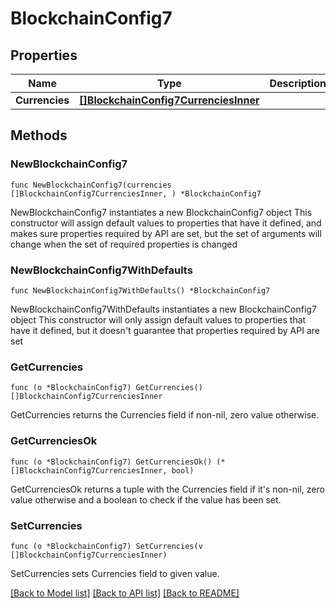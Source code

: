 # BlockchainConfig7

## Properties

Name | Type | Description | Notes
------------ | ------------- | ------------- | -------------
**Currencies** | [**[]BlockchainConfig7CurrenciesInner**](BlockchainConfig7CurrenciesInner.md) |  | 

## Methods

### NewBlockchainConfig7

`func NewBlockchainConfig7(currencies []BlockchainConfig7CurrenciesInner, ) *BlockchainConfig7`

NewBlockchainConfig7 instantiates a new BlockchainConfig7 object
This constructor will assign default values to properties that have it defined,
and makes sure properties required by API are set, but the set of arguments
will change when the set of required properties is changed

### NewBlockchainConfig7WithDefaults

`func NewBlockchainConfig7WithDefaults() *BlockchainConfig7`

NewBlockchainConfig7WithDefaults instantiates a new BlockchainConfig7 object
This constructor will only assign default values to properties that have it defined,
but it doesn't guarantee that properties required by API are set

### GetCurrencies

`func (o *BlockchainConfig7) GetCurrencies() []BlockchainConfig7CurrenciesInner`

GetCurrencies returns the Currencies field if non-nil, zero value otherwise.

### GetCurrenciesOk

`func (o *BlockchainConfig7) GetCurrenciesOk() (*[]BlockchainConfig7CurrenciesInner, bool)`

GetCurrenciesOk returns a tuple with the Currencies field if it's non-nil, zero value otherwise
and a boolean to check if the value has been set.

### SetCurrencies

`func (o *BlockchainConfig7) SetCurrencies(v []BlockchainConfig7CurrenciesInner)`

SetCurrencies sets Currencies field to given value.



[[Back to Model list]](../README.md#documentation-for-models) [[Back to API list]](../README.md#documentation-for-api-endpoints) [[Back to README]](../README.md)


